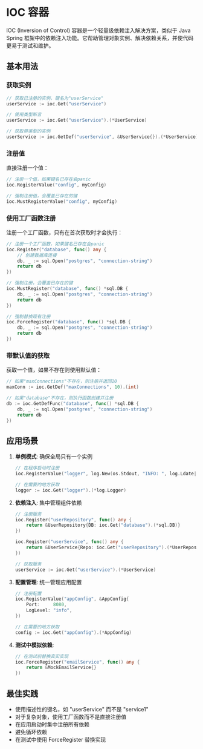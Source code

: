 # IOC 容器

IOC (Inversion of Control) 容器是一个轻量级依赖注入解决方案，类似于 Java Spring 框架中的依赖注入功能。它帮助管理对象实例、解决依赖关系，并使代码更易于测试和维护。

## 基本用法

### 获取实例

```go
// 获取已注册的实例，键名为"userService"
userService := ioc.Get("userService")

// 使用类型断言
userService := ioc.Get("userService").(*UserService)

// 获取带类型的实例
userService := ioc.GetDef("userService", &UserService{}).(*UserService)
```

### 注册值

直接注册一个值：

```go
// 注册一个值，如果键名已存在会panic
ioc.RegisterValue("config", myConfig)

// 强制注册值，会覆盖已存在的键
ioc.MustRegisterValue("config", myConfig)
```

### 使用工厂函数注册

注册一个工厂函数，只有在首次获取时才会执行：

```go
// 注册一个工厂函数，如果键名已存在会panic
ioc.Register("database", func() any {
    // 创建数据库连接
    db, _ := sql.Open("postgres", "connection-string")
    return db
})

// 强制注册，会覆盖已存在的键
ioc.MustRegister("database", func() *sql.DB {
    db, _ := sql.Open("postgres", "connection-string")
    return db
})

// 强制替换现有注册
ioc.ForceRegister("database", func() *sql.DB {
    db, _ := sql.Open("postgres", "connection-string")
    return db
})
```

### 带默认值的获取

获取一个值，如果不存在则使用默认值：

```go
// 如果"maxConnections"不存在，则注册并返回10
maxConn := ioc.GetDef("maxConnections", 10).(int)

// 如果"database"不存在，则执行函数创建并注册
db := ioc.GetDefFunc("database", func() *sql.DB {
    db, _ := sql.Open("postgres", "connection-string")
    return db
})
```

## 应用场景

1. **单例模式**: 确保全局只有一个实例
   ```go
   // 在程序启动时注册
   ioc.RegisterValue("logger", log.New(os.Stdout, "INFO: ", log.Ldate|log.Ltime))
   
   // 在需要的地方获取
   logger := ioc.Get("logger").(*log.Logger)
   ```

2. **依赖注入**: 集中管理组件依赖
   ```go
   // 注册服务
   ioc.Register("userRepository", func() any {
       return &UserRepository{DB: ioc.Get("database").(*sql.DB)}
   })
   
   ioc.Register("userService", func() any {
       return &UserService{Repo: ioc.Get("userRepository").(*UserRepository)}
   })
   
   // 获取服务
   userService := ioc.Get("userService").(*UserService)
   ```

3. **配置管理**: 统一管理应用配置
   ```go
   // 注册配置
   ioc.RegisterValue("appConfig", &AppConfig{
       Port:     8080,
       LogLevel: "info",
   })
   
   // 在需要的地方获取
   config := ioc.Get("appConfig").(*AppConfig)
   ```

4. **测试中模拟依赖**: 
   ```go
   // 在测试前替换真实实现
   ioc.ForceRegister("emailService", func() any {
       return &MockEmailService{}
   })
   ```

## 最佳实践

- 使用描述性的键名，如 "userService" 而不是 "service1"
- 对于复杂对象，使用工厂函数而不是直接注册值
- 在应用启动时集中注册所有依赖
- 避免循环依赖
- 在测试中使用 ForceRegister 替换实现 